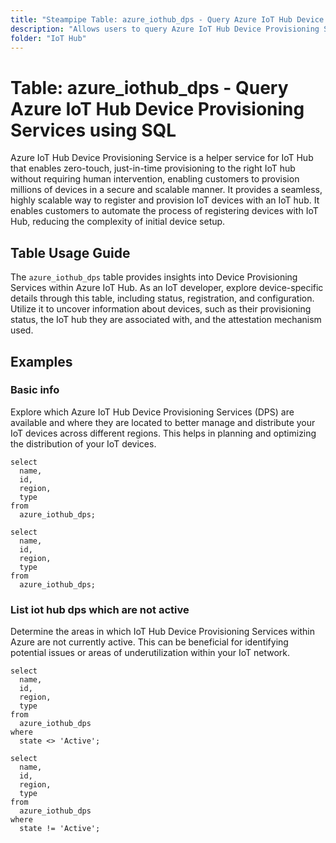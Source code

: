 ```yaml
---
title: "Steampipe Table: azure_iothub_dps - Query Azure IoT Hub Device Provisioning Services using SQL"
description: "Allows users to query Azure IoT Hub Device Provisioning Services, offering details about the status, registration, and configuration of each device."
folder: "IoT Hub"
---
```


# Table: azure_iothub_dps - Query Azure IoT Hub Device Provisioning Services using SQL

Azure IoT Hub Device Provisioning Service is a helper service for IoT Hub that enables zero-touch, just-in-time provisioning to the right IoT hub without requiring human intervention, enabling customers to provision millions of devices in a secure and scalable manner. It provides a seamless, highly scalable way to register and provision IoT devices with an IoT hub. It enables customers to automate the process of registering devices with IoT Hub, reducing the complexity of initial device setup.

## Table Usage Guide

The `azure_iothub_dps` table provides insights into Device Provisioning Services within Azure IoT Hub. As an IoT developer, explore device-specific details through this table, including status, registration, and configuration. Utilize it to uncover information about devices, such as their provisioning status, the IoT hub they are associated with, and the attestation mechanism used.

## Examples

### Basic info
Explore which Azure IoT Hub Device Provisioning Services (DPS) are available and where they are located to better manage and distribute your IoT devices across different regions. This helps in planning and optimizing the distribution of your IoT devices.

```sql+postgres
select
  name,
  id,
  region,
  type
from
  azure_iothub_dps;
```

```sql+sqlite
select
  name,
  id,
  region,
  type
from
  azure_iothub_dps;
```

### List iot hub dps which are not active
Determine the areas in which IoT Hub Device Provisioning Services within Azure are not currently active. This can be beneficial for identifying potential issues or areas of underutilization within your IoT network.

```sql+postgres
select
  name,
  id,
  region,
  type
from
  azure_iothub_dps
where
  state <> 'Active';
```

```sql+sqlite
select
  name,
  id,
  region,
  type
from
  azure_iothub_dps
where
  state != 'Active';
```